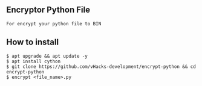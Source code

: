 ## Encryptor Python File

```For encrypt your python file to BIN```

## How to install
```
$ apt upgrade && apt update -y
$ apt install cython
$ git clone https://github.com/vHacks-development/encrypt-python && cd encrypt-python
$ encrypt <file_name>.py
```
